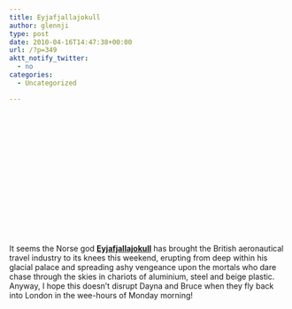 ```yaml
---
title: Eyjafjallajokull
author: glennji
type: post
date: 2010-04-16T14:47:38+00:00
url: /?p=349
aktt_notify_twitter:
  - no
categories:
  - Uncategorized

---
```

<p style="height: 226px; text-align: center;background-image: url(http://glennji.org/wp-content/uploads/2010/04/Rinjani_1994.jpg);">
  <p>
    It seems the Norse god <strong><a title="Wikipedia article" href="http://en.wikipedia.org/wiki/Eyjafjallaj%C3%B6kull" target="_blank" rel="noopener noreferrer">Eyjafjallajokull</a></strong> has brought the British aeronautical travel industry to its knees this weekend, erupting from deep within his glacial palace and spreading ashy vengeance upon the mortals who dare chase through the skies in chariots of aluminium, steel and beige plastic.<br /> Anyway, I hope this doesn&#8217;t disrupt Dayna and Bruce when they fly back into London in the wee-hours of Monday morning!
  </p>
